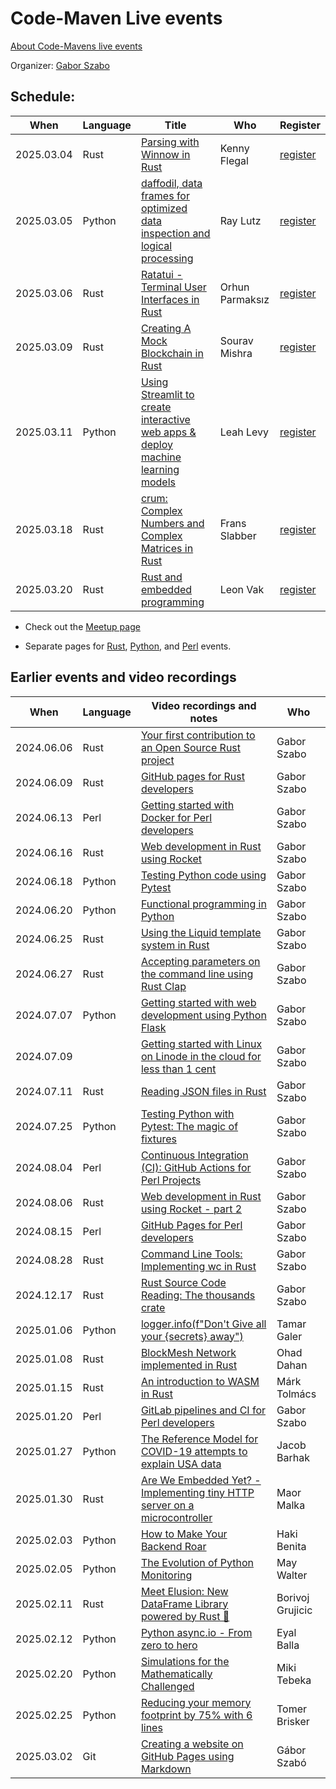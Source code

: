 # Code-Maven Live events

[About Code-Mavens live events](/about)

Organizer: [Gabor Szabo](https://szabgab.com/)

## Schedule:

| When       | Language   | Title | Who | Register |
| ---------- | ---------- | -----------------------------------------------------------------------------------------------------------------------------     | --- | -------- |
| 2025.03.04 | Rust       | [Parsing with Winnow in Rust](https://rust.code-maven.com/parsing-with-winnow)                                                    | Kenny Flegal     | [register](https://www.meetup.com/code-mavens/events/305793122/) |
| 2025.03.05 | Python     | [daffodil, data frames for optimized data inspection and logical processing](https://python.code-maven.com/daffodil-data-frames-for-optimized-data-inspection-and-logical-processing)  | Ray Lutz | [register](https://www.meetup.com/code-mavens/events/305731787/) |
| 2025.03.06 | Rust       | [Ratatui - Terminal User Interfaces in Rust](https://rust.code-maven.com/ratatui-tui-in-rust)                                     | Orhun Parmaksız  | [register](https://www.meetup.com/code-mavens/events/305750365/) |
| 2025.03.09 | Rust       | [Creating A Mock Blockchain in Rust](https://rust.code-maven.com//creating-a-mock-blockchain-in-rust)                             | Sourav Mishra    | [register](https://www.meetup.com/code-mavens/events/305587087/) |
| 2025.03.11 | Python     | [Using Streamlit to create interactive web apps & deploy machine learning models](https://python.code-maven.com/using-streamlit)  | Leah Levy        | [register](https://www.meetup.com/code-mavens/events/305584832/) |
| 2025.03.18 | Rust       | [crum: Complex Numbers and Complex Matrices in Rust](https://rust.code-maven.com/crum)                                            | Frans Slabber    | [register](https://www.meetup.com/code-mavens/events/305823397/) |
| 2025.03.20 | Rust       | [Rust and embedded programming](https://rust.code-maven.com/rust-and-embedded-programming-with-leon-vak)                          | Leon Vak         | [register](https://www.meetup.com/code-mavens/events/306357728/) |

* Check out the [Meetup page](https://www.meetup.com/code-mavens/)

* Separate pages for [Rust](https://rust.code-maven.com/live), [Python](https://python.code-maven.com/live), and [Perl](https://perlmaven.com/live) events.

## Earlier events and video recordings

| When       | Language   | Video recordings and notes                                                                                                                       | Who   |
| ---------- | ---------- | ------------------------------------------------------------------------------------------------------------------------------------------------ | ----- |
| 2024.06.06 | Rust       | [Your first contribution to an Open Source Rust project](https://rust.code-maven.com/your-first-contribution-to-an-open-source-rust-project)     | Gabor Szabo |
| 2024.06.09 | Rust       | [GitHub pages for Rust developers](https://rust.code-maven.com/github-pages-for-rust-developers)                                                 | Gabor Szabo |
| 2024.06.13 | Perl       | [Getting started with Docker for Perl developers](https://perlmaven.com/getting-started-with-docker-for-perl-developers)                         | Gabor Szabo |
| 2024.06.16 | Rust       | [Web development in Rust using Rocket](https://rust.code-maven.com/web-development-in-rust-using-rocket)                                         | Gabor Szabo |
| 2024.06.18 | Python     | [Testing Python code using Pytest](https://python.code-maven.com/testing-python-code-with-pytest)                                                | Gabor Szabo |
| 2024.06.20 | Python     | [Functional programming in Python](https://python.code-maven.com/functional-programming-in-python)                                               | Gabor Szabo |
| 2024.06.25 | Rust       | [Using the Liquid template system in Rust](https://rust.code-maven.com/using-the-liquid-template-system-in-rust)                                 | Gabor Szabo |
| 2024.06.27 | Rust       | [Accepting parameters on the command line using Rust Clap](https://rust.code-maven.com/accepting-parameters-on-the-command-line-using-rust-clap) | Gabor Szabo |
| 2024.07.07 | Python     | [Getting started with web development using Python Flask](https://python.code-maven.com/getting-started-with-web-development-using-python-flask) | Gabor Szabo |
| 2024.07.09 |            | [Getting started with Linux on Linode in the cloud for less than 1 cent](https://python.code-maven.com/getting-started-with-linux-on-linode)     | Gabor Szabo |
| 2024.07.11 | Rust       | [Reading JSON files in Rust](https://rust.code-maven.com/reading-json-files-in-rust)                                                             | Gabor Szabo |
| 2024.07.25 | Python     | [Testing Python with Pytest: The magic of fixtures](https://python.code-maven.com/testing-python-with-pytest-the-magic-of-fixtures)              | Gabor Szabo |
| 2024.08.04 | Perl       | [Continuous Integration (CI): GitHub Actions for Perl Projects](https://perlmaven.com/github-actions-for-perl-projects)                          | Gabor Szabo |
| 2024.08.06 | Rust       | [Web development in Rust using Rocket - part 2](https://rust.code-maven.com/web-development-in-rust-using-rocket-building-a-job-board)           | Gabor Szabo |
| 2024.08.15 | Perl       | [GitHub Pages for Perl developers](https://perlmaven.com/github-pages-for-perl-developers)                                                       | Gabor Szabo |
| 2024.08.28 | Rust       | [Command Line Tools: Implementing wc in Rust](https://rust.code-maven.com/implementing-wc-in-rust)                                               | Gabor Szabo |
| 2024.12.17 | Rust       | [Rust Source Code Reading: The thousands crate](https://rust.code-maven.com/the-thousands-crate)                                                 | Gabor Szabo |
| 2025.01.06 | Python     | [logger.info(f"Don't Give all your {secrets} away") ](https://python.code-maven.com/logger-info-with-tamar-galer)                                | Tamar Galer  |
| 2025.01.08 | Rust       | [BlockMesh Network implemented in Rust](https://rust.code-maven.com/block-mesh-network)                                                          | Ohad Dahan   |
| 2025.01.15 | Rust       | [An introduction to WASM in Rust](https://rust.code-maven.com/an-introduction-to-wasm-in-rust)                                                   | Márk Tolmács |
| 2025.01.20 | Perl       | [GitLab pipelines and CI for Perl developers](https://perlmaven.com/gitlab-pipelines-and-ci-for-perl-developers)                                 | Gabor Szabo  |
| 2025.01.27 | Python     | [The Reference Model for COVID-19 attempts to explain USA data](https://python.code-maven.com/covid-19-with-jacob-barhak)                        | Jacob Barhak |
| 2025.01.30 | Rust       | [Are We Embedded Yet? - Implementing tiny HTTP server on a microcontroller](https://rust.code-maven.com//are-we-embedded-yet)                    | Maor Malka   |
| 2025.02.03 | Python     | [How to Make Your Backend Roar](https://python.code-maven.com/how-to-make-your-backend-roar)                                                     | Haki Benita  |
| 2025.02.05 | Python     | [The Evolution of Python Monitoring ](https://python.code-maven.com/the-evolution-of-python-monitoring)                                          | May Walter   |
| 2025.02.11 | Rust       | [Meet Elusion: New DataFrame Library powered by Rust 🦀 ](https://rust.code-maven.com/meet-elusion-mew-dataframe-library)                        | Borivoj Grujicic |
| 2025.02.12 | Python     | [Python async.io - From zero to hero](https://python.code-maven.com/async-io-from-zero-to-hero)                                                  | Eyal Balla       |
| 2025.02.20 | Python     | [Simulations for the Mathematically Challenged](https://python.code-maven.com/simulations-for-the-mathematically-challenged)                     | Miki Tebeka      |
| 2025.02.25 | Python     | [Reducing your memory footprint by 75% with 6 lines](https://python.code-maven.com/reducing-your-memory-footprint)                               | Tomer Brisker    |
| 2025.03.02 | Git        | [Creating a website on GitHub Pages using Markdown](https://git.code-maven.com/creating-a-website-on-github-pages-using-markdown)                | Gábor Szabó      |


